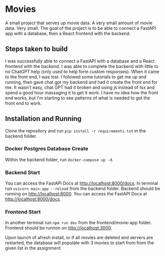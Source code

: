# Movies

A small project that serves up movie data. A very small amount of movie data. Very small. The goal of the project is to be able to connect a FastAPI app with a database, then a React frontend with the backend.

## Steps taken to build

I was successfully able to connect a FastAPI with a database and a React frontend with the backend. I was able to complete the backend with little to no ChatGPT help (only used to help form custom responses). When it came to the front end, I was lost. I followed some tutorials to get me up and running, then gave chat gpt my backend and had it create the front end for me. It wasn't easy, chat GPT had it broken and using js instead of tsx and spend a good hour massaging it to get it work. I have no idea how the front end works, but I'm starting to see patterns of what is needed to get the front end to work.

## Installation and Running

Clone the repository and run `pip install -r requirements.txt` in the backend folder.

### Docker Postgres Database Create

Within the backend folder, run `docker-compose up -d`.

### Backend Start

You can access the FastAPI Docs at <http://localhost:8000/docs>.
In terminal run `uvicorn main:app --reload` from the backend folder. Backend should be running on <http://localhost:8000>.
You can access the FastAPI Docs at <http://localhost:8000/docs>.

### Frontend Start

In another terminal run `npm run dev` from the frontend/movie-app folder. Frontend should be runnon on <http://localhost:3000>.

Upon launch of afresh install, or if all movies are deleted and servers are restarted, the database will populate with 3 movies to start from from the given list in the assignment.
